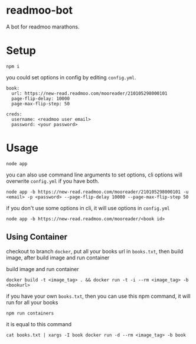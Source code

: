 # readmoo-bot

A bot for readmoo marathons.

# Setup

```
npm i
```

you could set options in config by editing `config.yml`.

```
book:
  url: https://new-read.readmoo.com/mooreader/210105298000101
  page-flip-delay: 10000
  page-max-flip-step: 50

creds:
  username: <readmoo user email>
  password: <your password>
```

# Usage

```
node app    
```

you can also use command line arguments to set options, cli options will overwrite `config.yml` if you have both.

```
node app -b https://new-read.readmoo.com/mooreader/210105298000101 -u <email> -p <password> --page-flip-delay 10000 --page-max-flip-step 50
```

if you don't use some options in cli, it will use options in `config.yml`

```
node app -b https://new-read.readmoo.com/mooreader/<book id>
```

## Using Container

checkout to branch `docker`, put all your books url in `books.txt`, then build image, after build image and run container

build image and run container
```
docker build -t <image_tag> . && docker run -t -i --rm <image_tag> -b <bookurl>
```

if you have your own `books.txt`, then you can use this npm command, it will run for all your books

```
npm run containers
```

it is equal to this command

```
cat books.txt | xargs -I book docker run -d --rm <image_tag> -b book
```

